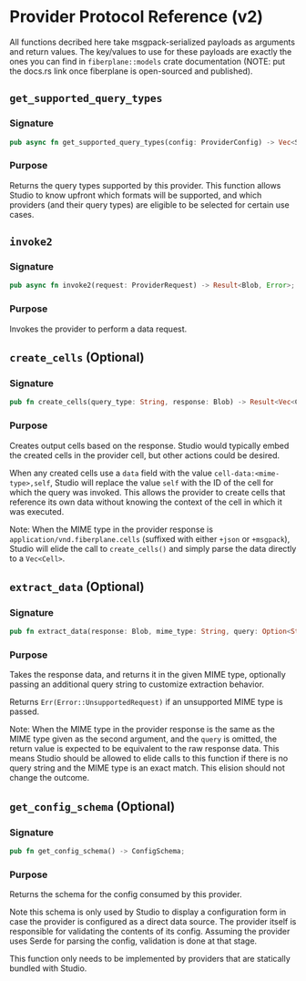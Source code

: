 # Provider Protocol Reference (v2)

All functions decribed here take msgpack-serialized payloads as arguments and
return values. The key/values to use for these payloads are exactly the ones you
can find in `fiberplane::models` crate documentation (NOTE: put the docs.rs link
once fiberplane is open-sourced and published).

## `get_supported_query_types`

### Signature

```rust
pub async fn get_supported_query_types(config: ProviderConfig) -> Vec<SupportedQueryType>;
```

### Purpose

Returns the query types supported by this provider.
This function allows Studio to know upfront which formats will be
supported, and which providers (and their query types) are eligible to
be selected for certain use cases.

## `invoke2`

### Signature

```rust
pub async fn invoke2(request: ProviderRequest) -> Result<Blob, Error>;
```

### Purpose

Invokes the provider to perform a data request.

## `create_cells` (Optional)

### Signature

```rust
pub fn create_cells(query_type: String, response: Blob) -> Result<Vec<Cell>, Error>;
```

### Purpose

Creates output cells based on the response.
Studio would typically embed the created cells in the provider cell,
but other actions could be desired.

When any created cells use a `data` field with the value
`cell-data:<mime-type>,self`, Studio will replace the value `self` with
the ID of the cell for which the query was invoked. This allows the
provider to create cells that reference its own data without knowing the
context of the cell in which it was executed.

Note: When the MIME type in the provider response is
`application/vnd.fiberplane.cells` (suffixed with either `+json` or
`+msgpack`), Studio will elide the call to `create_cells()` and simply
parse the data directly to a `Vec<Cell>`.

## `extract_data` (Optional)

### Signature

```rust
pub fn extract_data(response: Blob, mime_type: String, query: Option<String>) -> Result<Blob, Error>;
```

### Purpose

Takes the response data, and returns it in the given MIME type,
optionally passing an additional query string to customize extraction
behavior.

Returns `Err(Error::UnsupportedRequest)` if an unsupported MIME type is
passed.

Note: When the MIME type in the provider response is the same as the
MIME type given as the second argument, and the `query` is omitted, the
return value is expected to be equivalent to the raw response data. This
means Studio should be allowed to elide calls to this function if there
is no query string and the MIME type is an exact match. This elision
should not change the outcome.

## `get_config_schema` (Optional)

### Signature

```rust
pub fn get_config_schema() -> ConfigSchema;
```

### Purpose

Returns the schema for the config consumed by this provider.

Note this schema is only used by Studio to display a configuration form
in case the provider is configured as a direct data source. The provider
itself is responsible for validating the contents of its config.
Assuming the provider uses Serde for parsing the config, validation is
done at that stage.

This function only needs to be implemented by providers that are
statically bundled with Studio.
